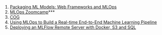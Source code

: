 1. [Packaging ML Models: Web Frameworks and MLOps](https://neptune.ai/blog/packaging-ml-models)
2. [MLOps Zoomcamp](https://github.com/DataTalksClub/mlops-zoomcamp)***
3. [COG](https://github.com/replicate/cog)
4. [Using MLOps to Build a Real-time End-to-End Machine Learning Pipeline](https://www.binance.com/en/blog/all/using-mlops-to-build-a-realtime-endtoend-machine-learning-pipeline-3820048062346322706)
5. [Deploying an MLFlow Remote Server with Docker, S3 and SQL](https://vivek-kaushal.medium.com/deploying-an-mlflow-remote-server-with-docker-s3-and-sql-4d46329c2b44)
